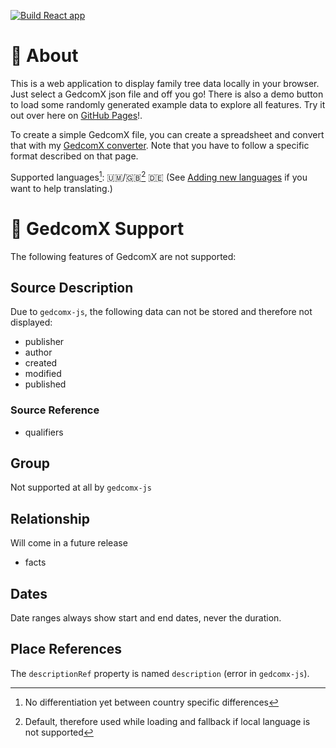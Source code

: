 [![Build React app](https://github.com/l0drex/family-tree/actions/workflows/build.yml/badge.svg)](https://github.com/l0drex/family-tree/actions/workflows/build.yml)

# 🌳 About

This is a web application to display family tree data locally in your browser.
Just select a GedcomX json file and off you go!
There is also a demo button to load some randomly generated example data to explore all features.
Try it out over here on [GitHub Pages](https://l0drex.github.io/family-tree/)!.

To create a simple GedcomX file, you can create a spreadsheet
and convert that with my [GedcomX converter](https://github.com/l0drex/csv_to_gedcomx).
Note that you have to follow a specific format described on that page.

Supported languages[^1]: 🇺🇲/🇬🇧[^2] 🇩🇪
(See [Adding new languages](https://github.com/l0drex/family-tree/wiki/Localization) if you want to help translating.)

[^1]: No differentiation yet between country specific differences
[^2]: Default, therefore used while loading and fallback if local language is not supported

# 🚧 GedcomX Support
The following features of GedcomX are not supported:

## Source Description
Due to `gedcomx-js`, the following data can not be stored and therefore not displayed:
- publisher
- author
- created
- modified
- published

### Source Reference
- qualifiers

## Group
Not supported at all by `gedcomx-js`

## Relationship
Will come in a future release
- facts

## Dates

Date ranges always show start and end dates, never the duration.


## Place References

The `descriptionRef` property is named `description` (error in `gedcomx-js`).
